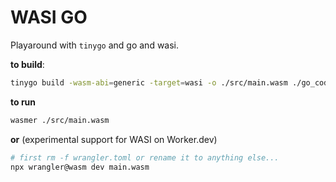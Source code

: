 # WASI GO

Playaround with `tinygo` and go and wasi.

**to build**:

```sh
tinygo build -wasm-abi=generic -target=wasi -o ./src/main.wasm ./go_code/main.go
```

**to run**
```sh
wasmer ./src/main.wasm
```

**or**
(experimental support for WASI on Worker.dev)
```sh
# first rm -f wrangler.toml or rename it to anything else...
npx wrangler@wasm dev main.wasm
```
